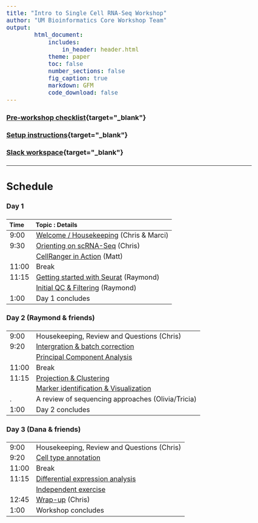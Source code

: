 ```yaml
---
title: "Intro to Single Cell RNA-Seq Workshop"
author: "UM Bioinformatics Core Workshop Team"
output:
        html_document:
            includes:
                in_header: header.html
            theme: paper
            toc: false
            number_sections: false
            fig_caption: true
            markdown: GFM
            code_download: false
---
```


<style type="text/css">

body, td {
   font-size: 18px;
}
</style>

#### [Pre-workshop checklist](workshop_setup/preworkshop_checklist.html){target="_blank"}

#### [Setup instructions](workshop_setup/setup_instructions.html){target="_blank"}

#### [Slack workspace](https://umbioinfcoreworkshops.slack.com){target="_blank"}

---

## Schedule

#### Day 1
| Time | Topic : Details |
| :---  | :---- |
|  9:00 | [Welcome / Housekeeping](workshop_intro.html) (Chris & Marci)|
|  9:30 | [Orienting on scRNA-Seq](orienting.html) (Chris)
|       | [CellRanger in Action](cell_ranger.html) (Matt)
| 11:00 | Break |
| 11:15 | [Getting started with Seurat](01-GettingStarted.html) (Raymond)
|       | [Initial QC & Filtering](02-QCandFiltering.html) (Raymond)
|  1:00 | Day 1 concludes |

#### Day 2 (Raymond & friends)
| | |
| :---  | :---- |
|  9:00 | Housekeeping, Review and Questions (Chris) |
|  9:20 | [Intergration & batch correction](03-Integration.html)|
|       | [Principal Component Analysis](04-PCAandDimReduction.html) |
| 11:00 | Break |
| 11:15 | [Projection & Clustering](05-ProjectionAndClustering.html) |
|       | [Marker identification & Visualization](06-MarkerVisualization.html) |
|.      | A review of sequencing approaches (Olivia/Tricia) |
|  1:00 | Day 2 concludes |

#### Day 3 (Dana & friends)
| | |
| :---  | :---- |
|  9:00 | Housekeeping, Review and Questions (Chris) |
|  9:20 | [Cell type annotation](07-CellTypeAnnos.html) |
| 11:00 | Break |
| 11:15 | [Differential expression analysis](08-DifferentialExpression.html) |
|       | [Independent exercise](09-IndependentExercise.html) |
| 12:45 | [Wrap-up](workshop_wrap_up.html) (Chris)
|  1:00 | Workshop concludes |
